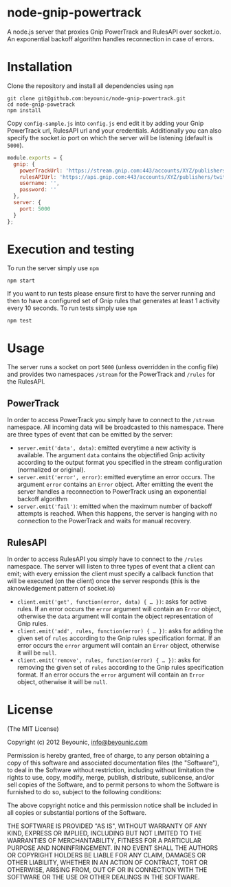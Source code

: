 node-gnip-powertrack
=========

A node.js server that proxies Gnip PowerTrack and RulesAPI over socket.io. An exponential backoff algorithm handles reconnection in case of errors.

# Installation

Clone the repository and install all dependencies using `npm`

```
git clone git@github.com:beyounic/node-gnip-powertrack.git
cd node-gnip-powetrack
npm install
```

Copy `config-sample.js` into `config.js` end edit it by adding your Gnip PowerTrack url, RulesAPI url and your credentials. Additionally you can also specify the socket.io port on which the server will be listening (default is `5000`).

```javascript
module.exports = {
  gnip: {
    powerTrackUrl: 'https://stream.gnip.com:443/accounts/XYZ/publishers/twitter/streams/track/Production.json',
    rulesAPIUrl: 'https://api.gnip.com:443/accounts/XYZ/publishers/twitter/streams/track/Production/rules.json',
    username: '',
    password: ''
  },
  server: {
    port: 5000
  }
};
```

# Execution and testing

To run the server simply use `npm`

```
npm start
```

If you want to run tests please ensure first to have the server running and then to have a configured set of Gnip rules that generates at least 1 activity every 10 seconds. To run tests simply use `npm`

```
npm test
```

# Usage

The server runs a socket on port `5000` (unless overridden in the config file) and provides two namespaces `/stream` for the PowerTrack and `/rules` for the RulesAPI.

## PowerTrack

In order to access PowerTrack you simply have to connect to the `/stream` namespace. All incoming data will be broadcasted to this namespace. There are three types of event that can be emitted by the server:

* `server.emit('data', data)`: emitted everytime a new activity is available. The argument `data` contains the objectified Gnip activity according to the output format you specified in the stream configuration (normalized or original).
* `server.emit('error', error)`: emitted everytime an error occurs. The argument `error` contains an `Error` object. After emitting the event the server handles a reconnection to PowerTrack using an exponential backoff algorithm
* `server.emit('fail')`: emitted when the maximum number of backoff attempts is reached. When this happens, the server is hanging with no connection to the PowerTrack and waits for manual recovery.

## RulesAPI

In order to access RulesAPI you simply have to connect to the `/rules` namespace. The server will listen to three types of event that a client can emit; with every emission the client must specify a callback function that will be executed (on the client) once the server responds (this is the aknowledgement pattern of socket.io)

* `client.emit('get', function(error, data) { … })`: asks for active rules. If an error occurs the `error` argument will contain an `Error` object, otherwise the `data` argument will contain the object representation of Gnip rules.
* `client.emit('add', rules, function(error) { … })`: asks for adding the given set of `rules` according to the Gnip rules specification format. If an error occurs the `error` argument will contain an `Error` object, otherwise it will be `null`.
* `client.emit('remove', rules, function(error) { … })`: asks for removing the given set of `rules` according to the Gnip rules specification format. If an error occurs the `error` argument will contain an `Error` object, otherwise it will be `null`.

# License

(The MIT License)

Copyright (c) 2012 Beyounic, info@beyounic.com

Permission is hereby granted, free of charge, to any person obtaining
a copy of this software and associated documentation files (the
"Software"), to deal in the Software without restriction, including
without limitation the rights to use, copy, modify, merge, publish,
distribute, sublicense, and/or sell copies of the Software, and to
permit persons to whom the Software is furnished to do so, subject to
the following conditions:

The above copyright notice and this permission notice shall be
included in all copies or substantial portions of the Software.

THE SOFTWARE IS PROVIDED "AS IS", WITHOUT WARRANTY OF ANY KIND,
EXPRESS OR IMPLIED, INCLUDING BUT NOT LIMITED TO THE WARRANTIES OF
MERCHANTABILITY, FITNESS FOR A PARTICULAR PURPOSE AND
NONINFRINGEMENT. IN NO EVENT SHALL THE AUTHORS OR COPYRIGHT HOLDERS BE
LIABLE FOR ANY CLAIM, DAMAGES OR OTHER LIABILITY, WHETHER IN AN ACTION
OF CONTRACT, TORT OR OTHERWISE, ARISING FROM, OUT OF OR IN CONNECTION
WITH THE SOFTWARE OR THE USE OR OTHER DEALINGS IN THE SOFTWARE.